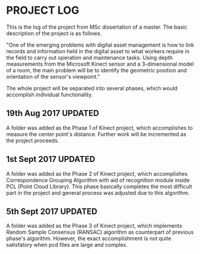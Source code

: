 # PROJECT LOG

This is the log of the project from MSc dissertation of a master. The basic description of the project is as follows.

"One of the emerging problems with digital asset management is how to link records and information held in the digital asset to what workers require in the field to carry out operation and maintenance tasks. Using depth measurements from the Microsoft Kinect sensor and a 3-dimensional model of a room, the main problem will be to identify the geometric position and orientation of the sensor's viewpoint."

The whole project will be separated into several phases, which would accomplish individual functionality.

19th Aug 2017 UPDATED
--
A folder was added as the Phase 1 of Kinect project, which accomplishes to measure the center point's distance. Further work will be incremented as the project proceeds. 

1st Sept 2017 UPDATED
--
A folder was added as the Phase 2 of Kinect project, which accomplishes Correspondence Grouping Algorithm with aid of recognition module inside PCL (Point Cloud Library). This phase basically completes the most difficult part in the project and general process was adjusted due to this algorithm.

5th Sept 2017 UPDATED
--
A folder was added as the Phase 3 of Kinect project, which implements Random Sample Consensus (RANSAC) algorithm as counterpart of previous phase's algorithm. However, the exact accomplishment is not quite satisfatory when pcd files are large and complex.

